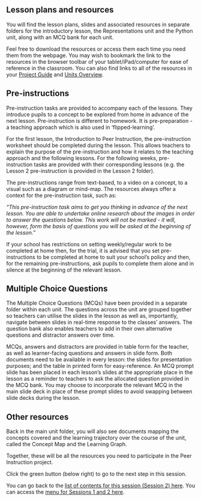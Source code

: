 ## Lesson plans and resources

You will find the lesson plans, slides and associated resources in separate folders for the introductory lesson, the Representations unit and the Python unit, along with an MCQ bank for each unit. 

Feel free to download the resources or access them each time you need them from the webpage. You may wish to bookmark the link to the resources in the browser toolbar of your tablet/iPad/computer for ease of reference in the classroom. You can also find links to all of the resources in your [Project Guide](https://docs.google.com/document/d/17sTwXM-oZx3GL-rG6Ctglfqg-ONAW9SaB6p--2Vj99s/edit) and [Units Overview](https://docs.google.com/document/d/1eBrTQxOuugKFDbidHy9Ugt818tM_Kyvl8QucIYT-uHI/edit#).

## Pre-instructions

Pre-instruction tasks are provided to accompany each of the lessons. They introduce pupils to a concept to be explored from home in advance of the next lesson. Pre-instruction is different to homework. It is pre-preparation - a teaching approach which is also used in ‘flipped-learning’. 

For the first lesson, the Introduction to Peer Instruction, the pre-instruction worksheet should be completed during the lesson. This allows teachers to explain the purpose of the pre-instruction and how it relates to the teaching approach and the following lessons. For the following weeks, pre-instruction tasks are provided with their corresponding lessons (e.g. the Lesson 2 pre-instruction is provided in the Lesson 2 folder).

The pre-instructions range from text-based, to a video on a concept, to a visual such as a diagram or mind-map. The resources always offer a context for the pre-instruction task, such as:

*“This pre-instruction task aims to get you thinking in advance of the next lesson. You are able to undertake online research about the images in order to answer the questions below. This work will not be marked - it will, however, form the basis of questions you will be asked at the beginning of the lesson.”*

If your school has restrictions on setting weekly/regular work to be completed at home then, for the trial, it is advised that you set pre-instructions to be completed at home to suit your school’s policy and then, for the remaining pre-instructions, ask pupils to complete them alone and in silence at the beginning of the relevant lesson.

## Multiple Choice Questions

The Multiple Choice Questions (MCQs) have been provided in a separate folder within each unit. The questions across the unit are grouped together so teachers can utilise the slides in the lesson as well as, importantly, navigate between slides in real-time response to the classes’ answers. The question bank also enables teachers to add in their own alternative questions and distractor answers over time.

MCQs, answers and distractors are provided in table form for the teacher, as well as learner-facing questions and answers in slide form. Both documents need to be available in every lesson: the slides for presentation purposes; and the table in printed form for easy-reference. An MCQ prompt slide has been placed in each lesson’s slides at the appropriate place in the lesson as a reminder to teachers to ask the allocated question provided in the MCQ bank. You may choose to incorporate the relevant MCQ in the main slide deck in place of these prompt slides to avoid swapping between slide decks during the lesson.

## Other resources

Back in the main unit folder, you will also see documents mapping the concepts covered and the learning trajectory over the course of the unit, called the Concept Map and the Learning Graph. 

Together, these will be all the resources you need to participate in the Peer Instruction project.
 
Click the green button (below right) to go to the next step in this session.

You can go back to the [list of contents for this session (Session 2) here](https://projects.raspberrypi.org/en/projects/gbic-peer-instruction-2).
You can access the [menu for Sessions 1 and 2 here](https://projects.raspberrypi.org/en/pathways/gbic-peer-instruction-training).

